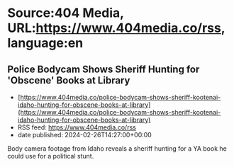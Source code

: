 # Source:404 Media, URL:https://www.404media.co/rss, language:en

## Police Bodycam Shows Sheriff Hunting for 'Obscene' Books at Library
 - [https://www.404media.co/police-bodycam-shows-sheriff-kootenai-idaho-hunting-for-obscene-books-at-library](https://www.404media.co/police-bodycam-shows-sheriff-kootenai-idaho-hunting-for-obscene-books-at-library)
 - RSS feed: https://www.404media.co/rss
 - date published: 2024-02-26T14:27:00+00:00

Body camera footage from Idaho reveals a sheriff hunting for a YA book he could use for a political stunt.

